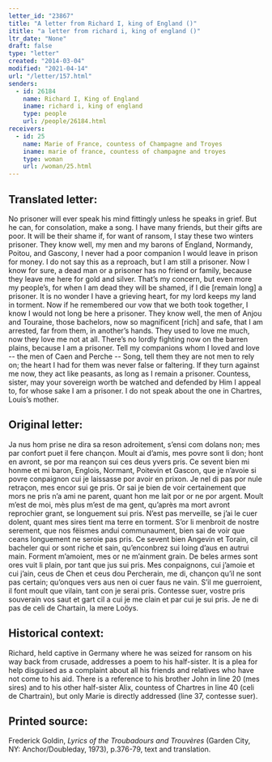 ```yaml
---
letter_id: "23867"
title: "A letter from Richard I, king of England ()"
ititle: "a letter from richard i, king of england ()"
ltr_date: "None"
draft: false
type: "letter"
created: "2014-03-04"
modified: "2021-04-14"
url: "/letter/157.html"
senders:
  - id: 26184
    name: Richard I, King of England
    iname: richard i, king of england
    type: people
    url: /people/26184.html
receivers:
  - id: 25
    name: Marie of France, countess of Champagne and Troyes
    iname: marie of france, countess of champagne and troyes
    type: woman
    url: /woman/25.html
---
```

<h2> Translated letter:</h2>No prisoner will ever speak his mind
fittingly unless he speaks in grief.
But he can, for consolation, make a song.
I have many friends, but their gifts are poor.
It will be their shame if, for want of ransom,
I stay these two winters prisoner.
They know well, my men and my barons
of England, Normandy, Poitou, and Gascony,
I never had a poor companion
I would leave in prison for money.
I do not say this as a reproach,
but I am still a prisoner.
Now I know for sure,
a dead man or a prisoner has no friend or family,
because they leave me here for gold and silver.
That’s my concern, but even more my people’s,
for when I am dead they will be shamed,
if I die [remain long] a prisoner.
It is no wonder I have a grieving heart,
for my lord keeps my land in torment.
Now if he remembered our vow
that we both took together,
I know I would not long be here a prisoner.
They know well, the men of Anjou and Touraine,
those bachelors, now so magnificent [rich] and safe,
that I am arrested, far from them, in another’s hands.
They used to love me much, now they love me not at all.
There’s no lordly fighting now on the barren plains,
because I am a prisoner.
Tell my companions whom I loved and love --
the men of Caen and Perche --
Song, tell them they are not men to rely on;
the heart I had for them was never false or faltering.
If they turn against me now, they act like peasants,
as long as I remain a prisoner.
Countess, sister, may your sovereign worth
be watched and defended by Him I appeal to,
for whose sake I am a prisoner.
I do not speak about the one in Chartres,
Louis’s mother.
<h2 class="mt-4"> Original letter:</h2>Ja nus hom prise ne dira sa reson
adroitement, s’ensi com dolans non;
mes par confort puet il fere chançon.
Moult ai d’amis, mes povre sont li don;
hont en avront, se por ma reançon
sui ces deus yvers pris.
Ce sevent bien mi honme et mi baron,
Englois, Normant, Poitevin et Gascon,
que je n’avoie si povre conpaignon
cui je laissasse por avoir en prixon.
Je nel di pas por nule retraçon,
mes encor sui ge pris.
Or sai je bien de voir certainement
que mors ne pris n’a ami ne parent,
quant hon me lait por or ne por argent.
Moult m’est de moi, mès plus m’est de ma gent,
qu’après ma mort avront reprochier grant,
se longuement sui pris.
N’est pas merveille, se j’ai le cuer dolent,
quant mes sires tient ma terre en torment.
S’or li menbroit de nostre serement,
que nos fëismes andui communaument,
bien sai de voir que ceans longuement
ne seroie pas pris.
Ce sevent bien Angevin et Torain,
cil bacheler qui or sont riche et sain,
qu’enconbrez sui loing d’aus en autrui main.
Forment m’amoient, mes or ne m’ainment grain.
De beles armes sont ores vuit li plain,
por tant que jus sui pris.
Mes conpaignons, cui j’amoie et cui j’ain,
ceus de Chen et ceus dou Percherain,
me di, chançon qu’il ne sont pas certain;
qu’onques vers aus nen oi cuer faus ne vain.
S’il me guerroient, il font moult que vilain,
tant con je serai pris.
Contesse suer, vostre pris souverain
vos saut et gart cil a cui je me clain
et par cui je sui pris.
Je ne di pas de celi de Chartain,
la mere Loöys.
<h2 class="mt-4"> Historical context:</h2>Richard, held captive in Germany where he was seized for ransom on his way back from crusade, addresses a poem to his half-sister.  It is a plea for help disguised as a complaint about all his friends and relatives who have not come to his aid.  There is a reference to his brother John in line 20 (mes sires) and to his other half-sister Alix, countess of Chartres in line 40 (celi de Chartrain), but only Marie is directly addressed (line 37, contesse suer).
<h2 class="mt-4"> Printed source:</h2><p>Frederick Goldin, <em>Lyrics of the Troubadours and Trouvères</em> (Garden City, NY: Anchor/Doubleday, 1973), p.376-79, text and translation.</p>